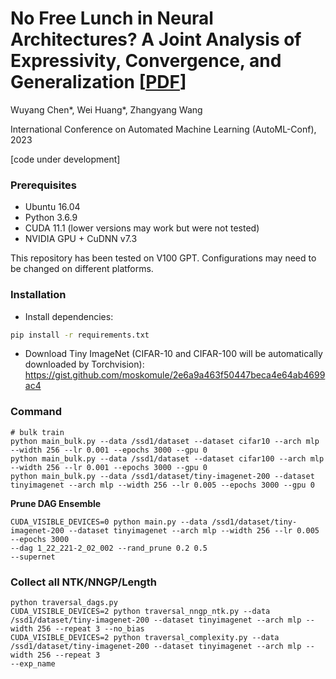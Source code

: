 # No Free Lunch in Neural Architectures? A Joint Analysis of Expressivity, Convergence, and Generalization [[PDF](https://openreview.net/pdf?id=EMys3eIDJ2)]

Wuyang Chen*, Wei Huang*, Zhangyang Wang

International Conference on Automated Machine Learning (AutoML-Conf), 2023

[code under development]

### Prerequisites
- Ubuntu 16.04
- Python 3.6.9
- CUDA 11.1 (lower versions may work but were not tested)
- NVIDIA GPU + CuDNN v7.3

This repository has been tested on V100 GPT. Configurations may need to be changed on different platforms.

### Installation
* Install dependencies:
```bash
pip install -r requirements.txt
```
* Download Tiny ImageNet (CIFAR-10 and CIFAR-100 will be automatically downloaded by Torchvision): https://gist.github.com/moskomule/2e6a9a463f50447beca4e64ab4699ac4


### Command

```
# bulk train
python main_bulk.py --data /ssd1/dataset --dataset cifar10 --arch mlp --width 256 --lr 0.001 --epochs 3000 --gpu 0
python main_bulk.py --data /ssd1/dataset --dataset cifar100 --arch mlp --width 256 --lr 0.001 --epochs 3000 --gpu 0
python main_bulk.py --data /ssd1/dataset/tiny-imagenet-200 --dataset tinyimagenet --arch mlp --width 256 --lr 0.005 --epochs 3000 --gpu 0
```

**Prune DAG Ensemble**
```
CUDA_VISIBLE_DEVICES=0 python main.py --data /ssd1/dataset/tiny-imagenet-200 --dataset tinyimagenet --arch mlp --width 256 --lr 0.005 --epochs 3000
--dag 1_22_221-2_02_002 --rand_prune 0.2 0.5
--supernet
```


### Collect all NTK/NNGP/Length
```
python traversal_dags.py
CUDA_VISIBLE_DEVICES=2 python traversal_nngp_ntk.py --data /ssd1/dataset/tiny-imagenet-200 --dataset tinyimagenet --arch mlp --width 256 --repeat 3 --no_bias
CUDA_VISIBLE_DEVICES=2 python traversal_complexity.py --data /ssd1/dataset/tiny-imagenet-200 --dataset tinyimagenet --arch mlp --width 256 --repeat 3
--exp_name
```
